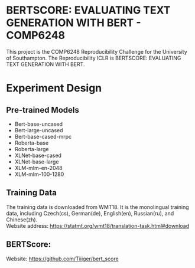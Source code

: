 # BERTSCORE: EVALUATING TEXT GENERATION WITH BERT - COMP6248
This project is the COMP6248 Reproducibility Challenge for the University of Southampton. The Reproducibility ICLR is BERTSCORE: EVALUATING TEXT GENERATION WITH BERT.
# Experiment Design
## Pre-trained Models
* Bert-base-uncased
* Bert-large-uncased
* Bert-base-cased-mrpc
* Roberta-base
* Roberta-large
* XLNet-base-cased
* XLNet-base-large
* XLM-mlm-en-2048
* XLM-mlm-100-1280
## Training Data
The training data is downloaded from WMT18. It is the monolingual training data, including Czech(cs), German(de), English(en), Russian(ru), and Chinese(zh).  
Website address: https://statmt.org/wmt18/translation-task.html#download
## BERTScore:
Website: https://github.com/Tiiiger/bert_score
